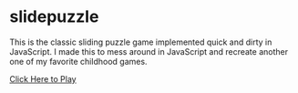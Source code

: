 # slidepuzzle
This is the classic sliding puzzle game implemented quick and dirty in JavaScript. I made this to mess around in JavaScript and recreate another one of my favorite childhood games.

[Click Here to Play](https://thisisjosh.github.io/slidepuzzle/play.htm)
